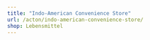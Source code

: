 ```yaml
---
title: "Indo-American Convenience Store"
url: /acton/indo-american-convenience-store/
shop: Lebensmittel
---
```


